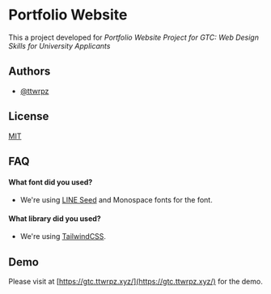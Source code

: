 # Portfolio Website
This a project developed for *Portfolio Website Project for GTC: Web Design Skills for University Applicants*

## Authors

- [@ttwrpz](https://www.github.com/ttwrpz)

## License

[MIT](https://choosealicense.com/licenses/mit/)


## FAQ

#### What font did you used?

- We're using [LINE Seed](https://seed.line.me/index_en.html) and Monospace fonts for the font.

#### What library did you used?

- We're using [TailwindCSS](https://tailwindcss.com/).


## Demo

Please visit at [https://gtc.ttwrpz.xyz/](https://gtc.ttwrpz.xyz/) for the demo.